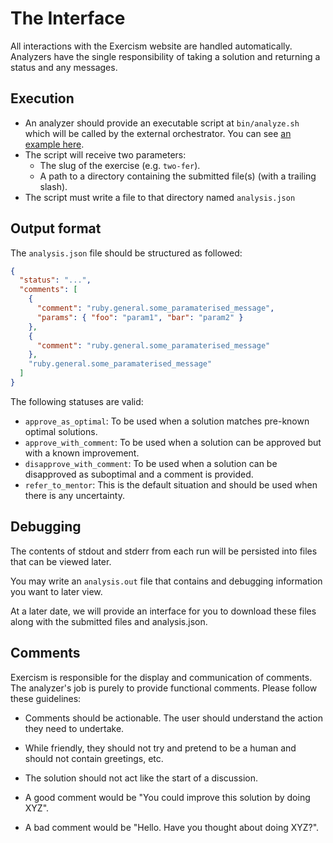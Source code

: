 # The Interface

All interactions with the Exercism website are handled automatically. Analyzers have the single responsibility of taking a solution and returning a status and any messages.

## Execution

- An analyzer should provide an executable script at `bin/analyze.sh` which will be called by the external orchestrator. You can see [an example here](https://github.com/exercism/ruby-analyzer/blob/master/bin/analyze.sh#L4).
- The script will receive two parameters:
  - The slug of the exercise (e.g. `two-fer`).
  - A path to a directory containing the submitted file(s) (with a trailing slash).
- The script must write a file to that directory named `analysis.json`

## Output format

The `analysis.json` file should be structured as followed:

```json
{
  "status": "...",
  "comments": [
    {
      "comment": "ruby.general.some_paramaterised_message",
      "params": { "foo": "param1", "bar": "param2" }
    }, 
    {
      "comment": "ruby.general.some_paramaterised_message"
    },
    "ruby.general.some_paramaterised_message"
  ]
}
```

The following statuses are valid:
- `approve_as_optimal`: To be used when a solution matches pre-known optimal solutions.
- `approve_with_comment`: To be used when a solution can be approved but with a known improvement.
- `disapprove_with_comment`: To be used when a solution can be disapproved as suboptimal and a comment is provided.
- `refer_to_mentor`: This is the default situation and should be used when there is any uncertainty.

## Debugging

The contents of stdout and stderr from each run will be persisted into files that can be viewed later.

You may write an `analysis.out` file that contains and debugging information you want to later view.

At a later date, we will provide an interface for you to download these files along with the submitted files and analysis.json.

## Comments

Exercism is responsible for the display and communication of comments. The analyzer's job is purely to provide functional comments. Please follow these guidelines:
- Comments should be actionable. The user should understand the action they need to undertake.
- While friendly, they should not try and pretend to be a human and should not contain greetings, etc.
- The solution should not act like the start of a discussion.

- A good comment would be "You could improve this solution by doing XYZ".
- A bad comment would be "Hello. Have you thought about doing XYZ?".
